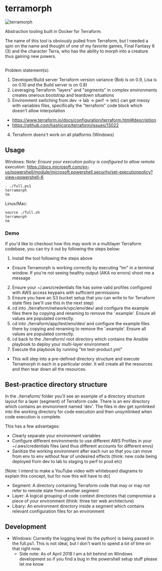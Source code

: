 # terramorph

![terramorph](https://github.com/ljsommer/terramorph/blob/master/terramorph.png?raw=true)

Abstraction tooling built in Docker for Terraform.

The name of this tool is obviously pulled from Terraform, but I needed a spin on the name and thought of one of my favorite games, Final Fantasy 6 (3) and the character Terra, who has the ability to morph into a creature thus gaining new powers.

##
Problem statement(s):
1. Developer/Build server Terraform version variance (Bob is on 0.9, Lisa is on 0.10 and the Build server is on 0.8)
2. Leveraging Terraform "layers" and "segments" in complex environments creates onerous bootstrap and teardown situations
3. Environment switching from dev -> lab -> perf -> (etc) can get messy with variables files, specifically the "terraform" code block which doesn't allow interpolation
  * https://www.terraform.io/docs/configuration/terraform.html#description
  * https://github.com/hashicorp/terraform/issues/13022
4. Terraform doens't work on all platforms (Windows)

## Usage
Windows:
*Note: Ensure your execution policy is configured to allow remote execution:*
https://docs.microsoft.com/en-us/powershell/module/microsoft.powershell.security/set-executionpolicy?view=powershell-6
```
. ./full.ps1
terramorph
tm
```

Linux/Mac:
```
source ./full.sh
terramorph
tm
```

### Demo
If you'd like to checkout how this may work in a multilayer Terraform codebase, you can try it out by following the steps below:
1. Install the tool following the steps above
  * Ensure Terramorph is working correctly by executing "tm" in a terminal window. If you're not seeing healthy output (AKA no errors) shoot me a message
2. Ensure your ~/.aws/credentials file has some valid profiles configured with AWS access keypairs with sufficient permissions
3. Ensure you have an S3 bucket setup that you can write to for Terraform state files (we'll use this in the next step)
4. cd into ./terraform/network/vpc/env/dev/ and configure the example files there by copying and renaming to remove the '.example'. Ensure all values are populated correctly.
5. cd into ./terraform/app/test/env/dev/ and configure the example files there by copying and renaming to remove the '.example'. Ensure all values are populated correctly.
6. cd back to the ./terraform/ root directory which contains the Ansible playbook to deploy your multi-layer environment
7. Execute the playbook by running "tm test-product.yml"
  * This will step into a pre-defined directory structure and execute Terramorph in each in a particular order. It will create all the resources and then tear down all the resources.

## Best-practice directory structure
In the ./terraform/ folder you'll see an example of a directory structure layout for a layer (segment) of Terraform code. There is an env directory which contains an environment named 'dev'. The files in dev get symlinked into the working directory for code execution and then unsymlinked when code execution is complete.

This has a few advantages:
* Clearly separate your environment variables
* Configure different environments to use different AWS Profiles in your ~/.aws/credentials files (and thus different accounts for different envs)
* Sanitize the working environment after each run so that you can move from env to env without fear of undesired effects (think: new code being deployed from dev to lab to staging to perf to prod etc)


[Note: I intend to make a YouTube video with whiteboard diagrams to explain this concept, but for now this will have to do]
* Segment: A directory containing Terraform code that may or may not refer to remote state from another segment
* Layer: A logical grouping of code context directories that compromise a piece of your environment (think: three tier web architecture)
* Libary: An environment directory inside a segment which contains relevant configuration files for an environment


## Development
* Windows: Currently the logging level (to the python) is being passed in the full.ps1. This is not ideal, but I don't want to spend a lot of time on that right now.
  * Side note: As of April 2018 I am a bit behind on Windows development so if you find a bug in the powershell setup stuff please let me know
